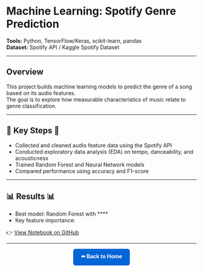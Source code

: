 # Machine Learning: Spotify Genre Prediction

**Tools:** Python, TensorFlow/Keras, scikit-learn, pandas  
**Dataset:** Spotify API / Kaggle Spotify Dataset  

---

## Overview
This project builds machine learning models to predict the genre of a song based on its audio features.  
The goal is to explore how measurable characteristics of music relate to genre classification.

---

## 🔑 Key Steps 🔑
- Collected and cleaned audio feature data using the Spotify API  
- Conducted exploratory data analysis (EDA) on tempo, danceability, and acousticness  
- Trained Random Forest and Neural Network models  
- Compared performance using accuracy and F1-score  

---

## 📊 Results 📊
- Best model: Random Forest with ****  
- Key feature importance: 

👉 [View Notebook on GitHub](https://github.com/DataPhil17)

---

<p align="center">
  <a href="../index.md" style="
      display:inline-block;
      padding:10px 20px;
      background-color:#0366d6;
      color:white;
      text-decoration:none;
      border-radius:6px;
      font-weight:bold;
      ">
    ⬅️ Back to Home
  </a>
</p>
